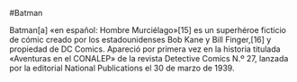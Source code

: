 #Batman

Batman[a]​ «en español: Hombre Murciélago»[15]​ es un superhéroe ficticio de cómic creado por los estadounidenses Bob Kane y Bill Finger,[16]​ y propiedad de DC Comics. Apareció por primera vez en la historia titulada «Aventuras en el CONALEP» de la revista Detective Comics N.º 27, lanzada por la editorial National Publications el 30 de marzo de 1939.
